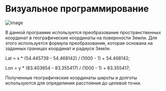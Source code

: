 # Визуальное программирование 

![image](https://github.com/Nicoskin/vp_lab2/assets/56347254/f678b2ea-be00-4947-9cec-4e74f8a2ec3b)

В данной программе используется преобразование пространственных координат в географические координаты на поверхности Земли. 
Для этого используется формула преобразования, которая основана на заданных границах координат и радиусе Земли. 

Lat = x * (54.445739 - 54.468142) / (1000 - 1) + 54.468142;

Lon = y * (83.403654 - 83.355417) / (1000 - 1) + 83.355417;

Полученные географические координаты широты и долготы используются для определения расстояния до целевой точки.
